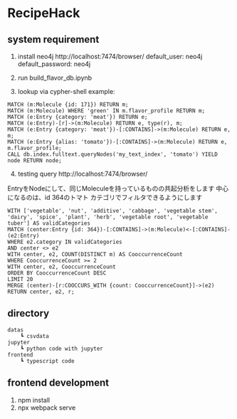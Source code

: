 # RecipeHack


## system requirement
1. install neo4j
http://localhost:7474/browser/
default_user: neo4j
default_password: neo4j

2. run build_flavor_db.ipynb

3. lookup via  cypher-shell
example:  
```
MATCH (m:Molecule {id: 171}) RETURN m;
MATCH (m:Molecule) WHERE 'green' IN m.flavor_profile RETURN m;
MATCH (e:Entry {category: 'meat'}) RETURN e;
MATCH (e:Entry)-[r]->(m:Molecule) RETURN e, type(r), m;
MATCH (e:Entry {category: 'meat'})-[:CONTAINS]->(m:Molecule) RETURN e, m;
MATCH (e:Entry {alias: 'tomato'})-[:CONTAINS]->(m:Molecule) RETURN e, m.flavor_profile;
CALL db.index.fulltext.queryNodes('my_text_index', 'tomato') YIELD node RETURN node;
```

4. testing query
http://localhost:7474/browser/

EntryをNodeにして、同じMoleculeを持っているものの共起分析をします
中心になるのは、id 364のトマト
カテゴリでフィルタできるようにします

```
WITH ['vegetable', 'nut', 'additive', 'cabbage', 'vegetable stem', 'dairy', 'spice', 'plant', 'herb', 'vegetable root', 'vegetable tuber'] AS validCategories
MATCH (center:Entry {id: 364})-[:CONTAINS]->(m:Molecule)<-[:CONTAINS]-(e2:Entry)
WHERE e2.category IN validCategories
AND center <> e2
WITH center, e2, COUNT(DISTINCT m) AS CooccurrenceCount
WHERE CooccurrenceCount >= 2
WITH center, e2, CooccurrenceCount
ORDER BY CooccurrenceCount DESC
LIMIT 20
MERGE (center)-[r:COOCCURS_WITH {count: CooccurrenceCount}]->(e2)
RETURN center, e2, r;
```

## directory
```
datas
    ┗ csvdata
jupyter
    ┗ python code with jupyter
frontend
    ┗ typescript code
```

## frontend development
1. npm install
2. npx webpack serve
